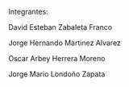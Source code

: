 Integrantes:

David Esteban Zabaleta Franco

Jorge Hernando Martinez Alvarez

Oscar Arbey Herrera Moreno

Jorge Mario Londoño Zapata
